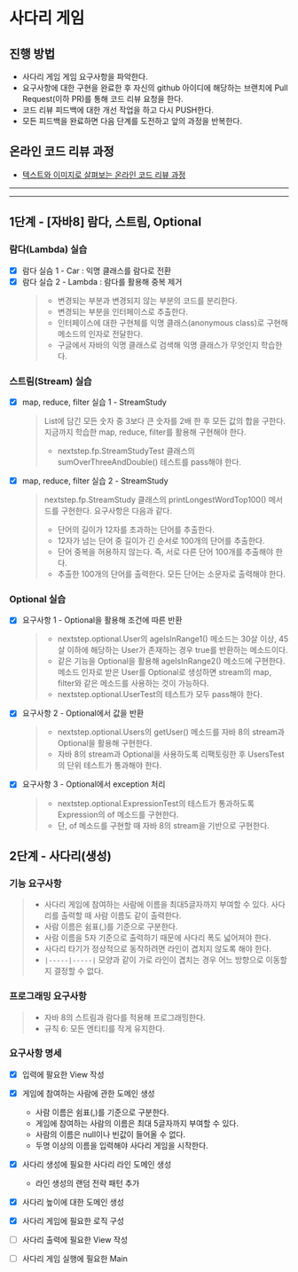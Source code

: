 # 사다리 게임
## 진행 방법
* 사다리 게임 게임 요구사항을 파악한다.
* 요구사항에 대한 구현을 완료한 후 자신의 github 아이디에 해당하는 브랜치에 Pull Request(이하 PR)를 통해 코드 리뷰 요청을 한다.
* 코드 리뷰 피드백에 대한 개선 작업을 하고 다시 PUSH한다.
* 모든 피드백을 완료하면 다음 단계를 도전하고 앞의 과정을 반복한다.

## 온라인 코드 리뷰 과정
* [텍스트와 이미지로 살펴보는 온라인 코드 리뷰 과정](https://github.com/nextstep-step/nextstep-docs/tree/master/codereview)


---
---
## 1단계 - [자바8] 람다, 스트림, Optional
### 람다(Lambda) 실습
- [x] 람다 실슴 1 - Car : 익명 클래스를 람다로 전환
- [x] 람다 실습 2 - Lambda : 람다를 활용해 중복 제거
  > - 변경되는 부분과 변경되지 않는 부분의 코드를 분리한다.
  > - 변경되는 부분을 인터페이스로 추출한다.
  > - 인터페이스에 대한 구현체를 익명 클래스(anonymous class)로 구현해 메소드의 인자로 전달한다.
  > - 구글에서 자바의 익명 클래스로 검색해 익명 클래스가 무엇인지 학습한다.

### 스트림(Stream) 실습
- [x] map, reduce, filter 실습 1 - StreamStudy
  > List에 담긴 모든 숫자 중 3보다 큰 숫자를 2배 한 후 모든 값의 합을 구한다. 지금까지 학습한 map, reduce, filter를 활용해 구현해야 한다. 
  > - nextstep.fp.StreamStudyTest 클래스의 sumOverThreeAndDouble() 테스트를 pass해야 한다.
- [x] map, reduce, filter 실습 2 - StreamStudy
  > nextstep.fp.StreamStudy 클래스의 printLongestWordTop100() 메서드를 구현한다. 요구사항은 다음과 같다.
  > - 단어의 길이가 12자를 초과하는 단어를 추출한다.
  > - 12자가 넘는 단어 중 길이가 긴 순서로 100개의 단어를 추출한다.
  > - 단어 중복을 허용하지 않는다. 즉, 서로 다른 단어 100개를 추출해야 한다.
  > - 추출한 100개의 단어를 출력한다. 모든 단어는 소문자로 출력해야 한다.

### Optional 실습
- [x] 요구사항 1 - Optional을 활용해 조건에 따른 반환
  > - nextstep.optional.User의 ageIsInRange1() 메소드는 30살 이상, 45살 이하에 해당하는 User가 존재하는 경우 true를 반환하는 메소드이다. 
  > - 같은 기능을 Optional을 활용해 ageIsInRange2() 메소드에 구현한다. 메소드 인자로 받은 User를 Optional로 생성하면 stream의 map, filter와 같은 메소드를 사용하는 것이 가능하다. 
  > - nextstep.optional.UserTest의 테스트가 모두 pass해야 한다.
- [x] 요구사항 2 - Optional에서 값을 반환
  > - nextstep.optional.Users의 getUser() 메소드를 자바 8의 stream과 Optional을 활용해 구현한다. 
  > - 자바 8의 stream과 Optional을 사용하도록 리팩토링한 후 UsersTest의 단위 테스트가 통과해야 한다.
- [x] 요구사항 3 - Optional에서 exception 처리
  > - nextstep.optional.ExpressionTest의 테스트가 통과하도록 Expression의 of 메소드를 구현한다.
  > - 단, of 메소드를 구현할 때 자바 8의 stream을 기반으로 구현한다.
 
 
## 2단계 - 사다리(생성)
### 기능 요구사항
> - 사다리 게임에 참여하는 사람에 이름을 최대5글자까지 부여할 수 있다. 사다리를 출력할 때 사람 이름도 같이 출력한다.
> - 사람 이름은 쉼표(,)를 기준으로 구분한다.
> - 사람 이름을 5자 기준으로 출력하기 때문에 사다리 폭도 넓어져야 한다.
> - 사다리 타기가 정상적으로 동작하려면 라인이 겹치지 않도록 해야 한다.
> - `|-----|-----|` 모양과 같이 가로 라인이 겹치는 경우 어느 방향으로 이동할지 결정할 수 없다.

### 프로그래밍 요구사항
>- 자바 8의 스트림과 람다를 적용해 프로그래밍한다.
>- 규칙 6: 모든 엔티티를 작게 유지한다.

### 요구사항 명세
- [x] 입력에 팔요한 View 작성 
- [x] 게임에 참여하는 사람에 관한 도메인 생성
  - 사람 이름은 쉼표(,)를 기준으로 구분한다.
  - 게임에 참여하는 사람의 이름은 최대 5글자까지 부여할 수 있다.
  - 사람의 이름은 null이나 빈값이 들어올 수 없다.
  - 두명 이상의 이름을 입력해야 사다리 게임을 시작한다.
- [x] 사다리 생성에 필요한 사다리 라인 도메인 생성
  - 라인 생성의 랜덤 전략 패턴 추가
- [x] 사다리 높이에 대한 도메인 생성
- [x] 사다리 게임에 필요한 로직 구성
- [ ] 사다리 출력에 필요한 View 작성
- [ ] 사다리 게임 실행에 필요한 Main 

